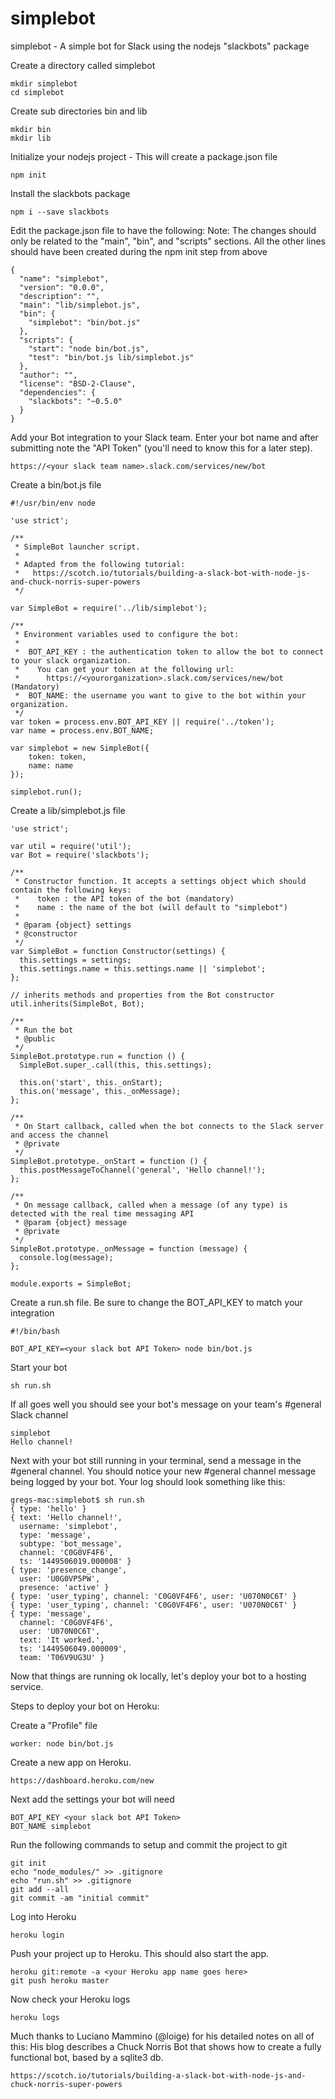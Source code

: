 # simplebot
simplebot - A simple bot for Slack using the nodejs "slackbots" package

Create a directory called simplebot
```
mkdir simplebot
cd simplebot
```

Create sub directories bin and lib
```
mkdir bin
mkdir lib
```

Initialize your nodejs project - This will create a package.json file
```
npm init
```

Install the slackbots package
```
npm i --save slackbots
```

Edit the package.json file to have the following:
  Note: The changes should only be related to the "main", "bin", and "scripts" sections.
  All the other lines should have been created during the npm init step from above
```
{
  "name": "simplebot",
  "version": "0.0.0",
  "description": "",
  "main": "lib/simplebot.js",
  "bin": {
    "simplebot": "bin/bot.js"
  },
  "scripts": {
    "start": "node bin/bot.js",
    "test": "bin/bot.js lib/simplebot.js"
  },
  "author": "",
  "license": "BSD-2-Clause",
  "dependencies": {
    "slackbots": "~0.5.0"
  }
}
```

Add your Bot integration to your Slack team.
Enter your bot name and after submitting note the "API Token" (you'll need to know this for a later step).
```
https://<your slack team name>.slack.com/services/new/bot
```

Create a bin/bot.js file
```
#!/usr/bin/env node

'use strict';

/**
 * SimpleBot launcher script.
 *
 * Adapted from the following tutorial:
 *   https://scotch.io/tutorials/building-a-slack-bot-with-node-js-and-chuck-norris-super-powers
 */

var SimpleBot = require('../lib/simplebot');

/**
 * Environment variables used to configure the bot:
 *
 *  BOT_API_KEY : the authentication token to allow the bot to connect to your slack organization.
 *    You can get your token at the following url:
 *      https://<yourorganization>.slack.com/services/new/bot (Mandatory)
 *  BOT_NAME: the username you want to give to the bot within your organization.
 */
var token = process.env.BOT_API_KEY || require('../token');
var name = process.env.BOT_NAME;

var simplebot = new SimpleBot({
    token: token,
    name: name
});

simplebot.run();
```

Create a lib/simplebot.js file
```
'use strict';

var util = require('util');
var Bot = require('slackbots');

/**
 * Constructor function. It accepts a settings object which should contain the following keys:
 *    token : the API token of the bot (mandatory)
 *    name : the name of the bot (will default to "simplebot")
 *
 * @param {object} settings
 * @constructor
 */
var SimpleBot = function Constructor(settings) {
  this.settings = settings;
  this.settings.name = this.settings.name || 'simplebot';
};

// inherits methods and properties from the Bot constructor
util.inherits(SimpleBot, Bot);

/**
 * Run the bot
 * @public
 */
SimpleBot.prototype.run = function () {
  SimpleBot.super_.call(this, this.settings);

  this.on('start', this._onStart);
  this.on('message', this._onMessage);
};

/**
 * On Start callback, called when the bot connects to the Slack server and access the channel
 * @private
 */
SimpleBot.prototype._onStart = function () {
  this.postMessageToChannel('general', 'Hello channel!');
};

/**
 * On message callback, called when a message (of any type) is detected with the real time messaging API
 * @param {object} message
 * @private
 */
SimpleBot.prototype._onMessage = function (message) {
  console.log(message);
};

module.exports = SimpleBot;
```

Create a run.sh file. Be sure to change the BOT_API_KEY to match your integration
```
#!/bin/bash

BOT_API_KEY=<your slack bot API Token> node bin/bot.js
```

Start your bot
```
sh run.sh
```

If all goes well you should see your bot's message on your team's #general Slack channel
```
simplebot
Hello channel!
```

Next with your bot still running in your terminal, send a message in the #general channel.
You should notice your new #general channel message being logged by your bot.
Your log should look something like this:
```
gregs-mac:simplebot$ sh run.sh
{ type: 'hello' }
{ text: 'Hello channel!',
  username: 'simplebot',
  type: 'message',
  subtype: 'bot_message',
  channel: 'C0G0VF4F6',
  ts: '1449506019.000008' }
{ type: 'presence_change',
  user: 'U0G0VP5PW',
  presence: 'active' }
{ type: 'user_typing', channel: 'C0G0VF4F6', user: 'U070N0C6T' }
{ type: 'user_typing', channel: 'C0G0VF4F6', user: 'U070N0C6T' }
{ type: 'message',
  channel: 'C0G0VF4F6',
  user: 'U070N0C6T',
  text: 'It worked.',
  ts: '1449506049.000009',
  team: 'T06V9UG3U' }
```

Now that things are running ok locally, let's deploy your bot to a hosting service.

Steps to deploy your bot on Heroku:

Create a "Profile" file
```
worker: node bin/bot.js
```

Create a new app on Heroku.
```
https://dashboard.heroku.com/new
```

Next add the settings your bot will need
```
BOT_API_KEY <your slack bot API Token>
BOT_NAME simplebot
```

Run the following commands to setup and commit the project to git
```
git init
echo "node_modules/" >> .gitignore
echo "run.sh" >> .gitignore
git add --all
git commit -am "initial commit"
```

Log into Heroku
```
heroku login
```

Push your project up to Heroku. This should also start the app.
```
heroku git:remote -a <your Heroku app name goes here>
git push heroku master
```

Now check your Heroku logs
```
heroku logs
```

Much thanks to Luciano Mammino (@loige) for his detailed notes on all of this:
His blog describes a Chuck Norris Bot that shows how to create a fully functional bot, based by a sqlite3 db.
```
https://scotch.io/tutorials/building-a-slack-bot-with-node-js-and-chuck-norris-super-powers
```

